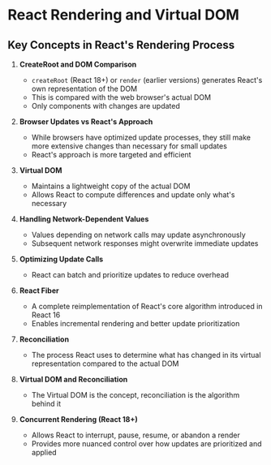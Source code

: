 # React Rendering and Virtual DOM

## Key Concepts in React's Rendering Process

1. **CreateRoot and DOM Comparison**
   - `createRoot` (React 18+) or `render` (earlier versions) generates React's own representation of the DOM
   - This is compared with the web browser's actual DOM
   - Only components with changes are updated

2. **Browser Updates vs React's Approach**
   - While browsers have optimized update processes, they still make more extensive changes than necessary for small updates
   - React's approach is more targeted and efficient

3. **Virtual DOM**
   - Maintains a lightweight copy of the actual DOM
   - Allows React to compute differences and update only what's necessary

4. **Handling Network-Dependent Values**
   - Values depending on network calls may update asynchronously
   - Subsequent network responses might overwrite immediate updates

5. **Optimizing Update Calls**
   - React can batch and prioritize updates to reduce overhead

6. **React Fiber**
   - A complete reimplementation of React's core algorithm introduced in React 16
   - Enables incremental rendering and better update prioritization

7. **Reconciliation**
   - The process React uses to determine what has changed in its virtual representation compared to the actual DOM

8. **Virtual DOM and Reconciliation**
   - The Virtual DOM is the concept, reconciliation is the algorithm behind it

9. **Concurrent Rendering (React 18+)**
   - Allows React to interrupt, pause, resume, or abandon a render
   - Provides more nuanced control over how updates are prioritized and applied

